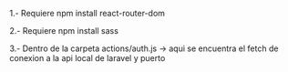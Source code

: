 1.- Requiere npm install react-router-dom


2.- Requiere npm install sass

3.- Dentro de la carpeta actions/auth.js -> aqui se encuentra el fetch de conexion a la api local de laravel y puerto
